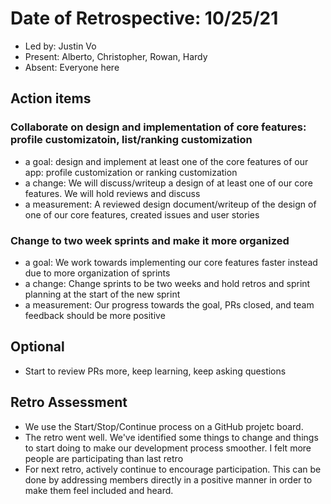 # Date of Retrospective: 10/25/21

* Led by: Justin Vo
* Present: Alberto, Christopher, Rowan, Hardy
* Absent: Everyone here

## Action items

### Collaborate on design and implementation of core features: profile customizatoin, list/ranking customization
* a goal: design and implement at least one of the core features of our app: profile customization or ranking customization
* a change: We will discuss/writeup a design of at least one of our core features. We will hold reviews and discuss
* a measurement: A reviewed design document/writeup of the design of one of our core features, created issues and user stories

### Change to two week sprints and make it more organized
* a goal: We work towards implementing our core features faster instead due to more organization of sprints
* a change: Change sprints to be two weeks and hold retros and sprint planning at the start of the new sprint
* a measurement: Our progress towards the goal, PRs closed, and team feedback should be more positive

## Optional

* Start to review PRs more, keep learning, keep asking questions

## Retro Assessment

* We use the Start/Stop/Continue process on a GitHub projetc board.
* The retro went well. We've identified some things to change and things to start doing to make our development process smoother. I felt more people are participating than last retro
* For next retro, actively continue to encourage participation. This can be done by addressing members directly in a positive manner in order to make them feel included and heard.
